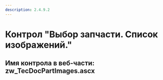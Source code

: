 ```yaml
---
description: 2.4.9.2
---
```


# Контрол "Выбор запчасти. Список изображений."

## Имя контрола в веб-части: zw\_TecDocPartImages.ascx

